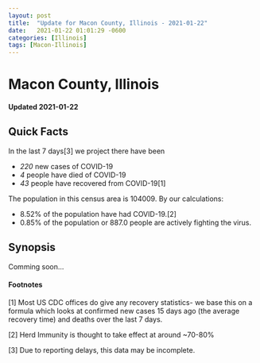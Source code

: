 ```yaml
---
layout: post
title:  "Update for Macon County, Illinois - 2021-01-22"
date:   2021-01-22 01:01:29 -0600
categories: [Illinois]
tags: [Macon-Illinois]
---
```


# Macon County, Illinois
#### Updated 2021-01-22

## Quick Facts

In the last 7 days[3] we project there have been
- *220* new cases of COVID-19
- *4* people have died of COVID-19
- *43* people have recovered from COVID-19[1]

The population in this census area is 104009. By our calculations:
- 8.52% of the population have had COVID-19.[2]
- 0.85% of the population or 887.0 people are actively fighting the virus.

## Synopsis

Comming soon...


#### Footnotes

[1] Most US CDC offices do give any recovery statistics- we base this on a formula which looks at confirmed new cases
15 days ago (the average recovery time) and deaths over the last 7 days.

[2] Herd Immunity is thought to take effect at around ~70-80%

[3] Due to reporting delays, this data may be incomplete.
 
    